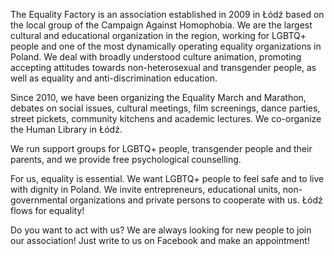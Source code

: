 ---
---

The Equality Factory is an association established in 2009 in Łódź based on the local group of the Campaign Against Homophobia. We are the largest cultural and educational organization in the region, working for LGBTQ+ people and one of the most dynamically operating equality organizations in Poland. We deal with broadly understood culture animation, promoting accepting attitudes towards non-​heterosexual and transgender people, as well as equality and anti-​discrimination education.

Since 2010, we have been organizing the Equality March and Marathon, debates on social issues, cultural meetings, film screenings, dance parties, street pickets, community kitchens and academic lectures. We co-​organize the Human Library in Łódź.

We run support groups for LGBTQ+ people, transgender people and their parents, and we provide free psychological counselling.

For us, equality is essential. We want LGBTQ+ people to feel safe and to live with dignity in Poland. We invite entrepreneurs, educational units, non-​governmental organizations and private persons to cooperate with us. Łódź flows for equality!

Do you want to act with us? We are always looking for new people to join our association! Just write to us on Facebook and make an appointment!
